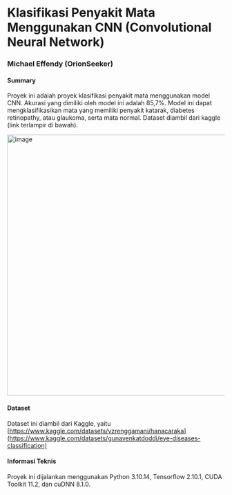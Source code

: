 # Klasifikasi Penyakit Mata Menggunakan CNN (Convolutional Neural Network)
### Michael Effendy (OrionSeeker)

#### Summary
Proyek ini adalah proyek klasifikasi penyakit mata menggunakan model CNN. Akurasi yang dimiliki oleh model ini adalah 85,7%. Model ini dapat mengklasifikasikan mata yang memiliki penyakit katarak, diabetes retinopathy, atau glaukoma, serta mata normal. Dataset diambil dari kaggle (link terlampir di bawah).

<img width="603" alt="image" src="https://github.com/user-attachments/assets/1d737b74-5413-4160-8279-94278a70e66d">

#### Dataset
Dataset ini diambil dari Kaggle, yaitu [https://www.kaggle.com/datasets/vzrenggamani/hanacaraka](https://www.kaggle.com/datasets/gunavenkatdoddi/eye-diseases-classification)

#### Informasi Teknis
Proyek ini dijalankan menggunakan Python 3.10.14, Tensorflow 2.10.1, CUDA Toolkit 11.2, dan cuDNN 8.1.0.
